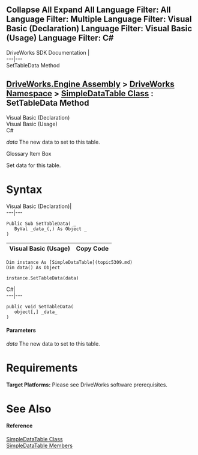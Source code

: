        

 Collapse All Expand All  Language Filter: All  Language Filter: Multiple  Language Filter: Visual Basic (Declaration) Language Filter: Visual Basic (Usage) Language Filter: C#  
---  
DriveWorks SDK Documentation  |   
---|---  
SetTableData Method   
  
[DriveWorks.Engine Assembly](topic2156.md) > [DriveWorks Namespace](topic2159.md) > [SimpleDataTable Class](topic5309.md) : SetTableData Method  
---  
  
Visual Basic (Declaration)    
Visual Basic (Usage)    
C# 

_data_
    The new data to set to this table.

Glossary Item Box

Set data for this table. 

# Syntax

Visual Basic (Declaration)|   
---|---  
      
    
    Public Sub SetTableData( _
       ByVal _data_(,) As Object _
    )   
  
Visual Basic (Usage)| Copy Code  
---|---  
      
    
    Dim instance As [SimpleDataTable](topic5309.md)
    Dim data() As Object
     
    instance.SetTableData(data)  
  
C#|   
---|---  
      
    
    public void SetTableData( 
       object[,] _data_
    )  
  
#### Parameters

 _data_
    The new data to set to this table.

# Requirements

**Target Platforms:** Please see DriveWorks software prerequisites.

# See Also

#### Reference

[SimpleDataTable Class](topic5309.md)   
[SimpleDataTable Members](topic5310.md)


